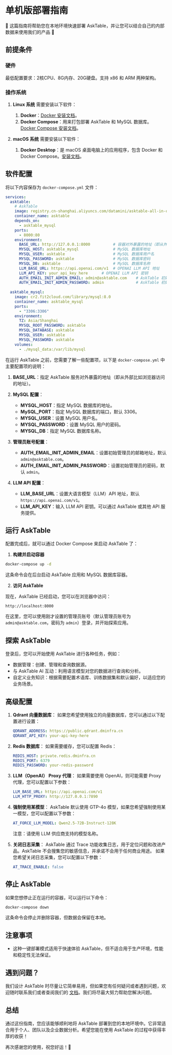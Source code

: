 # 单机版部署指南

🚀 这篇指南将帮助您在本地环境快速部署 AskTable，并让您可以结合自己的内部数据来使用我们的产品 💪

## **前提条件**

### **硬件**

最低配置要求：2核CPU、8G内存、20G硬盘。支持 x86 和 ARM 两种架构。


### **操作系统**

1. **Linux 系统**
需要安装以下软件：
   1. **Docker**：[Docker 安装文档](https://docs.docker.com/engine/install/)。
   2. **Docker Compose**：用来打包部署 AskTable 和 MySQL 数据库。[Docker Compose 安装文档](https://docs.docker.com/compose/install/)。

1. **macOS 系统**
需要安装以下软件：
   1. **Docker Desktop**：是 macOS 桌面电脑上的应用程序，包含 Docker 和 Docker Compose。[安装文档](https://docs.docker.com/desktop/setup/install/mac-install/)。

## **软件配置**

将以下内容保存为 `docker-compose.yml` 文件：

   ```yaml
   services:
     asktable:
       # AskTable
       image: registry.cn-shanghai.aliyuncs.com/datamini/asktable-all-in-one:latest
       container_name: asktable
       depends_on:
         - asktable_mysql
       ports:
         - 8000:80
       environment:
         BASE_URL: http://127.0.0.1:8000          # 容器对外暴露的地址（即从外部比如浏览器访问的地址）
         MYSQL_HOST: asktable_mysql               # MySQL 数据库地址
         MYSQL_USER: asktable                     # MySQL 数据库用户名
         MYSQL_PASSWORD: asktable                 # MySQL 数据库密码
         MYSQL_DB: asktable                       # MySQL 数据库名称
         LLM_BASE_URL: https://api.openai.com/v1  # OPENAI LLM API 地址
         LLM_API_KEY: your_api_key_here      # OPENAI LLM API 密钥
         AUTH_EMAIL_INIT_ADMIN_EMAIL: admin@asktable.com    # AskTable 初始管理员邮箱
         AUTH_EMAIL_INIT_ADMIN_PASSWORD: admin              # AskTable 初始管理员密码
     
     asktable_mysql:
       image: cr2.fit2cloud.com/library/mysql:8.0
       container_name: asktable_mysql
       ports:
         - "3306:3306"
       environment:
         TZ: Asia/Shanghai
         MYSQL_ROOT_PASSWORD: asktable
         MYSQL_DATABASE: asktable
         MYSQL_USER: asktable
         MYSQL_PASSWORD: asktable
       volumes:
         - ./mysql_data:/var/lib/mysql
   ```


在运行 AskTable 之前，您需要了解一些配置项，以下是 `docker-compose.yml` 中主要配置项的说明：


1. **BASE_URL**：指定 AskTable 服务对外暴露的地址（即从外部比如浏览器访问的地址）。

2. **MySQL 配置**：
   - **MYSQL_HOST**：指定 MySQL 数据库的地址。
   - **MySQL_PORT**：指定 MySQL 数据库的端口，默认 3306。
   - **MYSQL_USER**：设置 MySQL 用户名。
   - **MYSQL_PASSWORD**：设置 MySQL 用户的密码。
   - **MYSQL_DB**：指定 MySQL 数据库名称。

3. **管理员账号配置**：
   - **AUTH_EMAIL_INIT_ADMIN_EMAIL**：设置初始管理员的邮箱地址，默认 `admin@asktable.com`。
   - **AUTH_EMAIL_INIT_ADMIN_PASSWORD**：设置初始管理员的密码，默认 `admin`。

4. **LLM API 配置**：
   - **LLM_BASE_URL**：设置大语言模型（LLM）API 地址，默认`https://api.openai.com/v1`。
   - **LLM_API_KEY**：输入 LLM API 密钥。可以通过 AskTable 或其他 API 服务提供。


## **运行 AskTable**

配置完成后，就可以通过 Docker Compose 来启动 AskTable 了：

1. **构建并启动容器**

```bash
docker-compose up -d
```

这条命令会在后台启动 AskTable 应用和 MySQL 数据库容器。

2. **访问 AskTable**

现在，AskTable 已经启动，您可以在浏览器中访问：

```
http://localhost:8000
```

在这里，您可以使用刚才设置的管理员账号（默认管理员账号为 `admin@asktable.com`，密码为 `admin`）登录，并开始探索应用。


## **探索 AskTable**

登录后，您可以开始使用 AskTable 进行各种任务，例如：

- 数据管理：创建、管理和查询数据源。
- 与 AskTable AI 互动：利用语言模型对您的数据进行查询和分析。
- 自定义业务知识：根据需要配置术语库、训练数据集和默认偏好，以适应您的业务场景。


## **高级配置**

1. **Qdrant 向量数据库**：
   如果您希望使用独立的向量数据库，您可以通过以下配置进行设置：

   ```yaml
   QDRANT_ADDRESS: https://public.qdrant.dminfra.cn
   QDRANT_API_KEY: your-api-key-here
   ```

2. **Redis 数据库**：
   如果需要缓存，您可以配置 Redis：

   ```yaml
   REDIS_HOST: private.redis.dminfra.cn
   REDIS_PORT: 6379
   REDIS_PASSWORD: your-redis-password
   ```
3. **LLM（OpenAI） Proxy 代理**：
   如果需要使用 OpenAI，则可能需要 Proxy 代理，您可以配置以下参数：

   ```yaml
   LLM_BASE_URL: https://api.openai.com/v1
   LLM_HTTP_PROXY: http://127.0.0.1:7890
   ```

4. **强制使用某模型**：
   AskTable 默认使用 GTP-4o 模型，如果您希望强制使用某一模型，您可以配置以下参数：

   ```yaml
   AT_FORCE_LLM_MODEL: Qwen2.5-72B-Instruct-128K
   ```
   注意：请使用 LLM 供应商支持的模型名称。

5. **关闭日志采集**：
   AskTable 通过 Trace 功能收集日志，用于定位问题和改进产品。AskTable 不会搜集您的敏感信息，并承诺不会用于任何商业用途。
   如果您希望关闭日志采集，您可以配置以下参数：
   ```yaml
   AT_TRACE_ENABLE: false
   ```


## **停止 AskTable**

如果您想停止正在运行的容器，可以运行以下命令：

```bash
docker-compose down
```

这条命令会停止并删除容器，但数据会保留在本地。

## **注意事项**

- 这种一键部署模式适用于快速体验 AskTable，但不适合用于生产环境，性能和稳定性无法保证。

## **遇到问题？**

我们设计 AskTable 时尽量让它简单易用，但如果您有任何疑问或者遇到问题，欢迎随时联系我们或者查阅我们的 [文档](https://docs.asktable.com/)。我们将尽最大努力帮助您解决问题。

## **总结**

通过这份指南，您应该能够顺利地将 AskTable 部署到您的本地环境中。它非常适合用于个人、团队以及企业数据分析。希望您能在使用 AskTable 的过程中获得丰厚的收获！

再次感谢您的使用，祝您好运！🚀